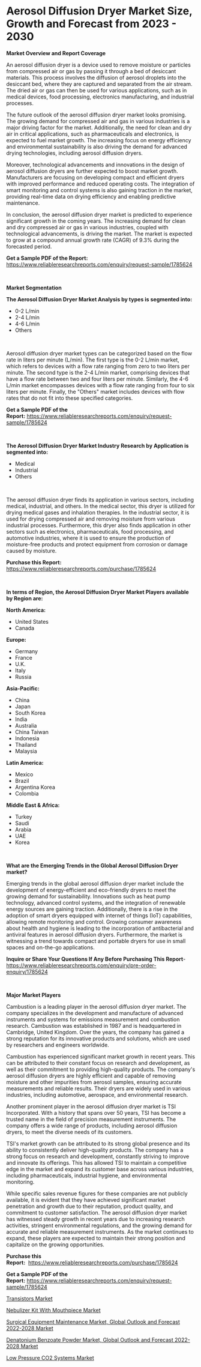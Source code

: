<p><h1>Aerosol Diffusion Dryer Market Size, Growth and Forecast from 2023 - 2030</h1></p><p><strong>Market Overview and Report Coverage</strong></p>
<p><p>An aerosol diffusion dryer is a device used to remove moisture or particles from compressed air or gas by passing it through a bed of desiccant materials. This process involves the diffusion of aerosol droplets into the desiccant bed, where they are captured and separated from the air stream. The dried air or gas can then be used for various applications, such as in medical devices, food processing, electronics manufacturing, and industrial processes.</p><p>The future outlook of the aerosol diffusion dryer market looks promising. The growing demand for compressed air and gas in various industries is a major driving factor for the market. Additionally, the need for clean and dry air in critical applications, such as pharmaceuticals and electronics, is expected to fuel market growth. The increasing focus on energy efficiency and environmental sustainability is also driving the demand for advanced drying technologies, including aerosol diffusion dryers.</p><p>Moreover, technological advancements and innovations in the design of aerosol diffusion dryers are further expected to boost market growth. Manufacturers are focusing on developing compact and efficient dryers with improved performance and reduced operating costs. The integration of smart monitoring and control systems is also gaining traction in the market, providing real-time data on drying efficiency and enabling predictive maintenance.</p><p>In conclusion, the aerosol diffusion dryer market is predicted to experience significant growth in the coming years. The increasing demand for clean and dry compressed air or gas in various industries, coupled with technological advancements, is driving the market. The market is expected to grow at a compound annual growth rate (CAGR) of 9.3% during the forecasted period.</p></p>
<p><strong>Get a Sample PDF of the Report:</strong> <a href="https://www.reliableresearchreports.com/enquiry/request-sample/1785624">https://www.reliableresearchreports.com/enquiry/request-sample/1785624</a></p>
<p>&nbsp;</p>
<p><strong>Market Segmentation</strong></p>
<p><strong>The Aerosol Diffusion Dryer Market Analysis by types is segmented into:</strong></p>
<p><ul><li>0-2 L/min</li><li>2-4 L/min</li><li>4-6 L/min</li><li>Others</li></ul></p>
<p>&nbsp;</p>
<p><p>Aerosol diffusion dryer market types can be categorized based on the flow rate in liters per minute (L/min). The first type is the 0-2 L/min market, which refers to devices with a flow rate ranging from zero to two liters per minute. The second type is the 2-4 L/min market, comprising devices that have a flow rate between two and four liters per minute. Similarly, the 4-6 L/min market encompasses devices with a flow rate ranging from four to six liters per minute. Finally, the "Others" market includes devices with flow rates that do not fit into these specified categories.</p></p>
<p><strong>Get a Sample PDF of the Report:</strong>&nbsp;<a href="https://www.reliableresearchreports.com/enquiry/request-sample/1785624">https://www.reliableresearchreports.com/enquiry/request-sample/1785624</a></p>
<p>&nbsp;</p>
<p><strong>The Aerosol Diffusion Dryer Market Industry Research by Application is segmented into:</strong></p>
<p><ul><li>Medical</li><li>Industrial</li><li>Others</li></ul></p>
<p>&nbsp;</p>
<p><p>The aerosol diffusion dryer finds its application in various sectors, including medical, industrial, and others. In the medical sector, this dryer is utilized for drying medical gases and inhalation therapies. In the industrial sector, it is used for drying compressed air and removing moisture from various industrial processes. Furthermore, this dryer also finds application in other sectors such as electronics, pharmaceuticals, food processing, and automotive industries, where it is used to ensure the production of moisture-free products and protect equipment from corrosion or damage caused by moisture.</p></p>
<p><strong>Purchase this Report:</strong>&nbsp; <a href="https://www.reliableresearchreports.com/purchase/1785624">https://www.reliableresearchreports.com/purchase/1785624</a></p>
<p>&nbsp;</p>
<p><strong>In terms of Region, the Aerosol Diffusion Dryer Market Players available by Region are:</strong></p>
<p>
    <p> <strong> North America: </strong>
        <ul>
            <li>United States</li>
            <li>Canada</li>
        </ul>
        </p> 
    <p> <strong> Europe: </strong>
        <ul>
            <li>Germany</li>
            <li>France</li>
            <li>U.K.</li>
            <li>Italy</li>
            <li>Russia</li>
        </ul>
        </p> 
    <p> <strong> Asia-Pacific: </strong>
        <ul>
            <li>China</li>
            <li>Japan</li>
            <li>South Korea</li>
            <li>India</li>
            <li>Australia</li>
            <li>China Taiwan</li>
            <li>Indonesia</li>
            <li>Thailand</li>
            <li>Malaysia</li>
        </ul>
        </p> 
    <p> <strong> Latin America: </strong>
        <ul>
            <li>Mexico</li>
            <li>Brazil</li>
            <li>Argentina Korea</li>
            <li>Colombia</li>
        </ul>
        </p> 
    <p> <strong> Middle East & Africa: </strong>
        <ul>
            <li>Turkey</li>
            <li>Saudi</li>
            <li>Arabia</li>
            <li>UAE</li>
            <li>Korea</li>
        </ul>
    </p>
    </p>
<p>&nbsp;</p>
<p><strong>What are the Emerging Trends in the Global Aerosol Diffusion Dryer market?</strong></p>
<p><p>Emerging trends in the global aerosol diffusion dryer market include the development of energy-efficient and eco-friendly dryers to meet the growing demand for sustainability. Innovations such as heat pump technology, advanced control systems, and the integration of renewable energy sources are gaining traction. Additionally, there is a rise in the adoption of smart dryers equipped with internet of things (IoT) capabilities, allowing remote monitoring and control. Growing consumer awareness about health and hygiene is leading to the incorporation of antibacterial and antiviral features in aerosol diffusion dryers. Furthermore, the market is witnessing a trend towards compact and portable dryers for use in small spaces and on-the-go applications.</p></p>
<p><strong>Inquire or Share Your Questions If Any Before Purchasing This Report</strong>- <a href="https://www.reliableresearchreports.com/enquiry/pre-order-enquiry/1785624">https://www.reliableresearchreports.com/enquiry/pre-order-enquiry/1785624</a></p>
<p>&nbsp;</p>
<p><strong>Major Market Players</strong></p>
<p><p>Cambustion is a leading player in the aerosol diffusion dryer market. The company specializes in the development and manufacture of advanced instruments and systems for emissions measurement and combustion research. Cambustion was established in 1987 and is headquartered in Cambridge, United Kingdom. Over the years, the company has gained a strong reputation for its innovative products and solutions, which are used by researchers and engineers worldwide.</p><p>Cambustion has experienced significant market growth in recent years. This can be attributed to their constant focus on research and development, as well as their commitment to providing high-quality products. The company's aerosol diffusion dryers are highly efficient and capable of removing moisture and other impurities from aerosol samples, ensuring accurate measurements and reliable results. Their dryers are widely used in various industries, including automotive, aerospace, and environmental research.</p><p>Another prominent player in the aerosol diffusion dryer market is TSI Incorporated. With a history that spans over 50 years, TSI has become a trusted name in the field of precision measurement instruments. The company offers a wide range of products, including aerosol diffusion dryers, to meet the diverse needs of its customers.</p><p>TSI's market growth can be attributed to its strong global presence and its ability to consistently deliver high-quality products. The company has a strong focus on research and development, constantly striving to improve and innovate its offerings. This has allowed TSI to maintain a competitive edge in the market and expand its customer base across various industries, including pharmaceuticals, industrial hygiene, and environmental monitoring.</p><p>While specific sales revenue figures for these companies are not publicly available, it is evident that they have achieved significant market penetration and growth due to their reputation, product quality, and commitment to customer satisfaction. The aerosol diffusion dryer market has witnessed steady growth in recent years due to increasing research activities, stringent environmental regulations, and the growing demand for accurate and reliable measurement instruments. As the market continues to expand, these players are expected to maintain their strong position and capitalize on the growing opportunities.</p></p>
<p><strong>Purchase this Report:</strong>&nbsp;&nbsp;<a href="https://www.reliableresearchreports.com/purchase/1785624">https://www.reliableresearchreports.com/purchase/1785624</a></p>
<p></p>
<p><strong>Get a Sample PDF of the Report:</strong>&nbsp;<a href="https://www.reliableresearchreports.com/enquiry/request-sample/1785624">https://www.reliableresearchreports.com/enquiry/request-sample/1785624</a></p>
<p><p><a href="https://www.linkedin.com/pulse/transistors-market-size-2023-2030-global-industrial-analysis/">Transistors Market</a></p><p><a href="https://www.linkedin.com/pulse/nebulizer-kit-mouthpiece-market-size-share-amp-trends-analysis/">Nebulizer Kit With Mouthpiece Market</a></p><p><a href="https://medium.com/@frankpeters35/surgical-equipment-maintenance-market-global-outlook-and-forecast-2022-2028-market-analysis-and-0c3c5963b359">Surgical Equipment Maintenance Market, Global Outlook and Forecast 2022-2028 Market</a></p><p><a href="https://medium.com/@josephweaver29/analyzing-denatonium-benzoate-powder-market-global-outlook-and-forecast-2022-2028-market-global-232615a8e65c">Denatonium Benzoate Powder Market, Global Outlook and Forecast 2022-2028 Market</a></p><p><a href="https://www.linkedin.com/pulse/low-pressure-co2-systems-market-size-growth-forecast/">Low Pressure CO2 Systems Market</a></p></p>